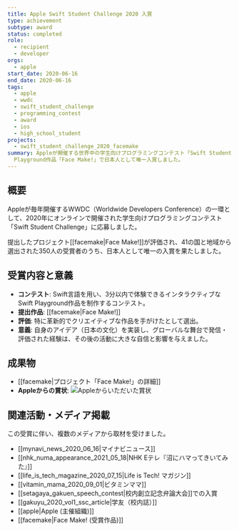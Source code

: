 ```yaml
---
title: Apple Swift Student Challenge 2020 入賞
type: achievement
subtype: award
status: completed
role:
  - recipient
  - developer
orgs:
  - apple
start_date: 2020-06-16
end_date: 2020-06-16
tags:
  - apple
  - wwdc
  - swift_student_challenge
  - programming_contest
  - award
  - ios
  - high_school_student
projects:
  - swift_student_challenge_2020_facemake
summary: Appleが開催する世界中の学生向けプログラミングコンテスト「Swift Student Challenge 2020」において、福笑いをモチーフにしたSwift
  Playground作品「Face Make!」で日本人として唯一入賞しました。
---
```

## 概要
Appleが毎年開催するWWDC（Worldwide Developers Conference）の一環として、2020年にオンラインで開催された学生向けプログラミングコンテスト「Swift Student Challenge」に応募しました。

提出したプロジェクト[[facemake|Face Make!]]が評価され、41の国と地域から選出された350人の受賞者のうち、日本人として唯一の入賞を果たしました。

## 受賞内容と意義
- **コンテスト**: Swift言語を用い、3分以内で体験できるインタラクティブなSwift Playground作品を制作するコンテスト。
- **提出作品**: [[facemake|Face Make!]]
- **評価**: 特に革新的でクリエイティブな作品を手がけたとして選出。
- **意義**: 自身のアイデア（日本の文化）を実装し、グローバルな舞台で発信・評価された経験は、その後の活動に大きな自信と影響を与えました。

## 成果物
- [[facemake|プロジェクト「Face Make!」の詳細]]
- **Appleからの賞状**:
  ![Appleからいただいた賞状](linked_assets/10_Achievements/awards/swift_student_challenge_2020/apple_award_certificate_ssc2020.jpg)

## 関連活動・メディア掲載
この受賞に伴い、複数のメディアから取材を受けました。
- [[mynavi_news_2020_06_16|マイナビニュース]]
- [[nhk_numa_appearance_2021_05_18|NHK Eテレ『沼にハマってきいてみた』]]
- [[life_is_tech_magazine_2020_07_15|Life is Tech! マガジン]]
- [[vitamin_mama_2020_09_01|ビタミンママ]]
- [[setagaya_gakuen_speech_contest|校内創立記念弁論大会]]での入賞
- [[gakuyu_2020_vol1_ssc_article|学友（校内誌）]]
- [[apple|Apple (主催組織)]]
- [[facemake|Face Make! (受賞作品)]]
